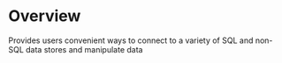 Overview
======
Provides users convenient ways to connect to a variety of SQL and non-SQL data stores and manipulate data